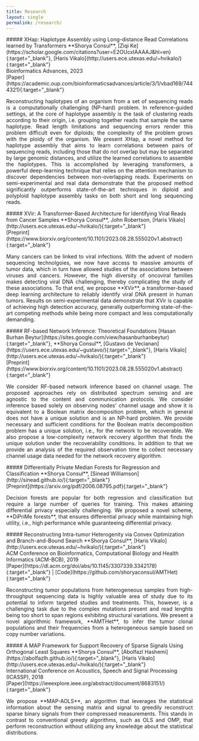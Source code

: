 ```yaml
---
title: Research
layout: single
permalink: /research/
---
```

<div markdown="1" onmouseover="document.getElementById('xhap').style.display='block';" onmouseout="document.getElementById('xhap').style.display='none';">
##### XHap: Haplotype Assembly using Long-distance Read Correlations learned by Transformers
**Shorya Consul**, [Ziqi Ke](https://scholar.google.com/citations?user=E2OUcxIAAAAJ&hl=en){:target="_blank"}, [Haris Vikalo](http://users.ece.utexas.edu/~hvikalo/){:target="_blank"}<br>
Bioinformatics Advances, 2023<br>
[Paper](https://academic.oup.com/bioinformaticsadvances/article/3/1/vbad169/7444321){:target="_blank"}
<!-- -->
<p markdown="1" style='text-align: justify;' id="xhap" style="display:none;">
Reconstructing haplotypes of an organism from a set of sequencing reads is a computationally challenging (NP-hard) problem. In reference-guided settings, at the core of haplotype assembly is the task of clustering reads according to their origin, i.e. grouping together reads that sample the same haplotype. Read length limitations and sequencing errors render this problem difficult even for diploids; the complexity of the problem grows with the ploidy of the organism. We present XHap, a novel method for haplotype assembly that aims to learn correlations between pairs of sequencing reads, including those that do not overlap but may be separated by large genomic distances, and utilize the learned correlations to assemble the haplotypes. This is accomplished by leveraging transformers, a powerful deep-learning technique that relies on the attention mechanism to discover dependencies between non-overlapping reads. Experiments on semi-experimental and real data demonstrate that the proposed method significantly outperforms state-of-the-art techniques in diploid and polyploid haplotype assembly tasks on both short and long sequencing reads.
</p>
</div>  
<!-- --> 
<div markdown="1" onmouseover="document.getElementById('xvir').style.display='block';" onmouseout="document.getElementById('xvir').style.display='none';">
##### XVir: A Transformer-Based Architecture for Identifying Viral Reads from Cancer Samples
**Shorya Consul**, John Robertson, [Haris Vikalo](http://users.ece.utexas.edu/~hvikalo/){:target="_blank"}<br>
[Preprint](https://www.biorxiv.org/content/10.1101/2023.08.28.555020v1.abstract){:target="_blank"}
<!-- -->
<p markdown="1" style='text-align: justify;' id="xvir" style="display:none;">
Many cancers can be linked to viral infections. With the advent of modern sequencing technolgoies, we now have access to massive amounts of tumor data, which in turn have allowed studies of the associations between viruses and cancers. However, the high diversity of oncoviral families makes detecting viral DNA challenging, thereby complicating the study of these associations. To that end, we propose **XVir**, a transformer-based deep learning architecture to reliably identify viral DNA present in human tumors. Results on semi-experimental data demonstrate that XVir is capable of achieving high detection accuracy, generally outperforming state-of-the-art competing methods while being more compact and less computationally demanding.
</p>
</div>  
<!-- --> 
<div markdown="1" onmouseover="document.getElementById('rf-inf').style.display='block';" onmouseout="document.getElementById('rf-inf').style.display='none';">
##### RF-based Network Inference: Theoretical Foundations
[Hasan Burhan Beytur](https://sites.google.com/view/hasanburhanbeytur){:target="_blank"}, **Shorya Consul**, [Gustavo de Vecianan](https://users.ece.utexas.edu/~gustavo/){:target="_blank"}, [Haris Vikalo](http://users.ece.utexas.edu/~hvikalo/){:target="_blank"}<br>
[Preprint](https://www.biorxiv.org/content/10.1101/2023.08.28.555020v1.abstract){:target="_blank"}
<!-- -->
<p markdown="1" style='text-align: justify;' id="rf-inf" style="display:none;">
We consider RF-based network inference based on channel usage. The proposed approaches rely on distributed spectrum sensing and are agnostic to the content and communication protocols. We consider inference based solely on observing nodes' channel usage and show it is equivalent to a Boolean matrix decomposition problem, which in general does not have a unique solution and is an NP-hard problem. We provide necessary and sufficient conditions for the Boolean matrix decomposition problem has a unique solution, i.e., for the network to be recoverable. We also propose a low-complexity network recovery algorithm that finds the unique solution under the recoverability conditions. In addition to that we provide an analysis of the required observation time to collect necessary channel usage data needed for the network recovery algorithm.
</p>
</div>  
<!-- --> 
<div markdown="1" onmouseover="document.getElementById('dpmf').style.display='block';" onmouseout="document.getElementById('dpmf').style.display='none';">
##### Differentially Private Median Forests for Regression and Classification
**Shorya Consul**, [Sinead Williamson](http://sinead.github.io/){:target="_blank"}<br>
[Preprint](https://arxiv.org/pdf/2006.08795.pdf){:target="_blank"}
<!-- -->
<p markdown="1" style='text-align: justify;' id="dpmf" style="display:none;">
Decision forests are popular for both regression and classification but require a large number of queries for training. This makes attaining differential privacy especially challenging. We proposed a novel scheme, **DiPriMe forests**, that ensures differential privacy while maintaining high utility, i.e., high performance while guaranteeing differential privacy.</p>
</div>  
<!-- -->  
<div markdown="1" onmouseover="document.getElementById('ith-bb').style.display='block';" onmouseout="document.getElementById('ith-bb').style.display='none';">
##### Reconstructing Intra-tumor Heterogenity via Convex Optimization and Branch-and-Bound Search
**Shorya Consul**, [Haris Vikalo](http://users.ece.utexas.edu/~hvikalo/){:target="_blank"}<br>
ACM Conference on Bioinformatics, Computational Biology and Health Informatics (ACM-BCB), 2019<br>
[Paper](https://dl.acm.org/doi/abs/10.1145/3307339.3342178){:target="_blank"} | [Code](https://github.com/shoryaconsul/AMTHet){:target="_blank"}
<!-- -->
<p markdown="1" style='text-align: justify;' id="ith-bb" style="display:none;">
Reconstructing tumor populations from heterogeneous samples from high-throughput sequencing data is highly valuable area of study due to its potential to inform targeted studies and treatments. This, however, is a challenging task due to the complex mutations present and read lenghts being too short to span regions exhibitng structural variations. We present a novel algorithmic framework, **AMTHet**, to infer the tumor clonal populations and their frequencies from a heterogeneous sample based on copy number variations.</p>
</div>
<!-- -->
<div markdown="1" onmouseover="document.getElementById('map-aols').style.display='block';" onmouseout="document.getElementById('map-aols').style.display='none';">
##### A MAP Framework for Support Recovery of Sparse Signals Using Orthogonal Least Squares
**Shorya Consul**, [Abolfazl Hashemi](https://abolfazlh.github.io/){:target="_blank"}, [Haris Vikalo](http://users.ece.utexas.edu/~hvikalo/){:target="_blank"}<br>
International Conference on Acoustics, Speech and Signal Processing (ICASSP), 2018<br>
[Paper](https://ieeexplore.ieee.org/abstract/document/8683151/){:target="_blank"}
<!-- -->
<p markdown="1" style='text-align: justify;' id="map-aols" style="display:none;">
We propose **MAP-AOLS**, an algorithm that leverages the statistical information about the sensing matrix and signal to greedily reconstruct sparse binary signals from their compressed measurements. This stands in contrast to conventional greedy algorithms, such as OLS and OMP, that perform reconstruction without utilizing any knowledge about the statistical distributions.</p>
</div>